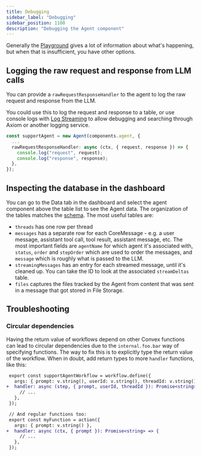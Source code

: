 ```yaml
---
title: Debugging
sidebar_label: "Debugging"
sidebar_position: 1100
description: "Debugging the Agent component"
---
```


Generally the [Playground](./playground.mdx) gives a lot of information about
what's happening, but when that is insufficient, you have other options.

## Logging the raw request and response from LLM calls

You can provide a `rawRequestResponseHandler` to the agent to log the raw
request and response from the LLM.

You could use this to log the request and response to a table, or use console
logs with
[Log Streaming](https://docs.convex.dev/production/integrations/log-streams/) to
allow debugging and searching through Axiom or another logging service.

```ts
const supportAgent = new Agent(components.agent, {
  ...
  rawRequestResponseHandler: async (ctx, { request, response }) => {
    console.log("request", request);
    console.log("response", response);
  },
});
```

## Inspecting the database in the dashboard

You can go to the Data tab in the dashboard and select the agent component above
the table list to see the Agent data. The organization of the tables matches the
[schema](https://github.com/get-convex/agent/blob/main/src/component/schema.ts).
The most useful tables are:

- `threads` has one row per thread
- `messages` has a separate row for each CoreMessage - e.g. a user message,
  assistant tool call, tool result, assistant message, etc. The most important
  fields are `agentName` for which agent it's associated with, `status`, `order`
  and `stepOrder` which are used to order the messages, and `message` which is
  roughly what is passed to the LLM.
- `streamingMessages` has an entry for each streamed message, until it's cleaned
  up. You can take the ID to look at the associated `streamDeltas` table.
- `files` captures the files tracked by the Agent from content that was sent in
  a message that got stored in File Storage.

## Troubleshooting

### Circular dependencies

Having the return value of workflows depend on other Convex functions can lead
to circular dependencies due to the `internal.foo.bar` way of specifying
functions. The way to fix this is to explicitly type the return value of the
workflow. When in doubt, add return types to more `handler` functions, like
this:

```diff
 export const supportAgentWorkflow = workflow.define({
   args: { prompt: v.string(), userId: v.string(), threadId: v.string() },
+  handler: async (step, { prompt, userId, threadId }): Promise<string> => {
     // ...
   },
 });

 // And regular functions too:
 export const myFunction = action({
   args: { prompt: v.string() },
+  handler: async (ctx, { prompt }): Promise<string> => {
     // ...
   },
 });
```
